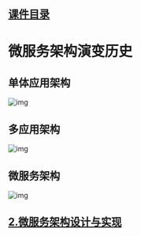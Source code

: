 ## [课件目录](https://github.com/jhq0113/yafr/blob/master/docs/index.md)

# 微服务架构演变历史

## 单体应用架构
![img](https://github.com/jhq0113/yafr/blob/master/docs/app.png)

## 多应用架构
![img](https://github.com/jhq0113/yafr/blob/master/docs/multiapp.png)

## 微服务架构
![img](https://github.com/jhq0113/yafr/blob/master/docs/microserver.png)

## [2.微服务架构设计与实现](https://github.com/jhq0113/yafr/blob/master/docs/server/2.微服务架构设计与实现.md)